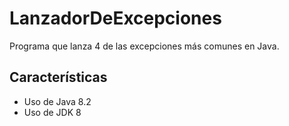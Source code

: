 # LanzadorDeExcepciones

Programa que lanza 4 de las excepciones más comunes en Java.

## Características

* Uso de Java 8.2
* Uso de JDK 8
